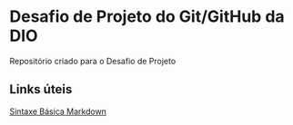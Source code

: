 # Desafio de Projeto do Git/GitHub da DIO 
Repositório criado para o Desafio de Projeto 

## Links úteis
[Sintaxe Básica Markdown](https://www.markdownguide.org/basic-syntax/)

